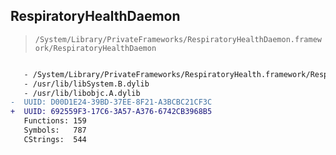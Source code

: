 ## RespiratoryHealthDaemon

> `/System/Library/PrivateFrameworks/RespiratoryHealthDaemon.framework/RespiratoryHealthDaemon`

```diff

   - /System/Library/PrivateFrameworks/RespiratoryHealth.framework/RespiratoryHealth
   - /usr/lib/libSystem.B.dylib
   - /usr/lib/libobjc.A.dylib
-  UUID: D00D1E24-39BD-37EE-8F21-A3BCBC21CF3C
+  UUID: 692559F3-17C6-3A57-A376-6742CB3968B5
   Functions: 159
   Symbols:   787
   CStrings:  544

```
